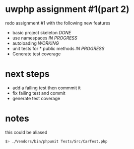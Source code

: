 uwphp assignment #1(part 2)
==========

redo assignment #1 with the following new features
- basic project skeleton *DONE*
- use namespaces *IN PROGRESS*
- autoloading *WORKING*
- unit tests for * public methods *IN PROGRESS*
- Generate test coverage


next steps
==========
- add a failing test then commmit it
- fix failing test and commit
- generate test coverage

notes
==========
this could be aliased
```bash
$> ./Vendors/bin/phpunit Tests/Src/CarTest.php
```
